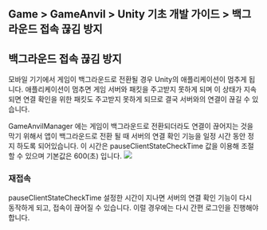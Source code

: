 ## Game > GameAnvil > Unity 기초 개발 가이드 > 백그라운드 접속 끊김 방지

## 백그라운드 접속 끊김 방지

모바일 기기에서 게임이 백그라운드로 전환될 경우 Unity의 애플리케이션이 멈추게 됩니다. 애플리케이션이 멈추면 게임 서버와 패킷을 주고받지 못하게 되며 이 상태가 지속되면 연결 확인을 위한 패킷도 주고받지 못하게 되므로 결국 서버와의 연결이 끊길 수 있습니다.

GameAnvilManager 에는 게임이 백그라운드로 전환되더라도 연결이 끊어지는 것을 막기 위해서 앱이 백그라운드로 전환 될 때 서버의 연결 확인 기능을 일정 시간 동안 정지 하도록 되어있습니다. 이 시간은 pauseClientStateCheckTime 값을 이용해 조절할 수 있으며 기본값은 600(초) 입니다. 
![](https://kr1-api-object-storage.nhncloudservice.com/v1/AUTH_2acdfabf4efe4efc8a04c00b348110c9/cdn_origin/prod_gameanvil/images/v2_0/unity-basic/07-pause/01-pause-client-check.png)

### 재접속

pauseClientStateCheckTime 설정한 시간이 지나면 서버의 연결 확인 기능이 다시 동작하게 되고, 접속이 끊어질 수 있습니다. 이럴 경우에는 다시 간편 로그인을 진행해야 합니다.
